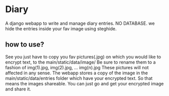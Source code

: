 # Diary
A django webapp to write and manage diary entries. NO DATABASE. we hide the entries inside your fav image using steghide.

## how to use?
See you just have to copy you fav pictures(.jpg) on which you would like to encrypt text, to the main/static/data/image/
Be sure to rename them to a fashion of img(1).jpg, img(2).jpg, ... img(n).jpg
These pictures will not affected in any sense.
The webapp stores a copy of the image in the main/static/data/entries folder which have your encrypted text.
So that means the images shareable. You can just go and get your encrypted image and share it.
